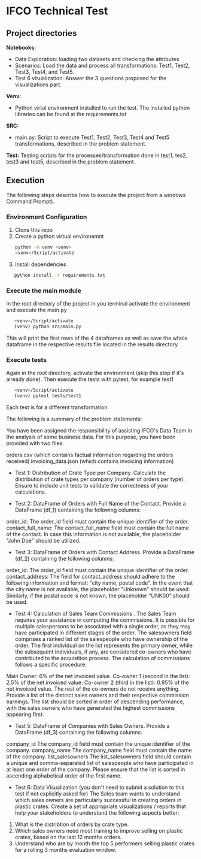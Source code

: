 # IFCO Technical Test

## Project directories

**Notebooks:**
   - Data Exploration: loading two datasets and checking the attributes
   - Scenarios: Load the data and process all transformations: Test1, Test2, Test3, Test4, and Test5.
   - Test 6 visualization: Answer the 3 questions proposed for the visualizations part.

**Venv:**
   - Python virtal environment installed to run the test.
The installed python libraries can be found at the requirements.txt

**SRC:**
   - main.py: Script to execute Test1, Test2, Test3, Test4 and Test5 transformations, described in the problem statement.

**Test:**
Testing scripts for the processes/transformation done in test1, tes2, test3 and test5, described in the problem statement.

## Execution
The following steps describe how to execute the project from a windows Command Prompt).

### Environment Configuration
1. Clone this repo
2. Create a python virtual environemnt
   ```bash
   python -m venv <venv>
   <venv>/Script/activate
   ```
3. Install dependencies
```bash
   python install -r requirements.txt
```
### Execute the main module
In the root directory of the project in you terminal activate the environment and execute the main.py
```bash
   <venv>/Script/activate
   (venv) python src/main.py
```
This will print the first rows of the 4 dataframes as well as save the whole dataframe in the respective results file located in the results directory

### Execute tests
Again in the root directory, activate the environment (skip this step if it's already done). Then execute the tests with pytest, for example test1
```bash
   <venv>/Script/activate
   (venv) pytest tests/test1
```
Each test is for a different transformation. 

The following is a summary of the problem statements:

You have been assigned the responsibility of assisting IFCO's Data Team in the analysis of some business data. For this purpose, you have been provided with two files:

orders.csv (which contains factual information regarding the orders received)
invoicing_data.json (which contains invoicing information)

- Test 1: Distribution of Crate Type per Company. Calculate the distribution of crate types per company (number of orders per type). Ensure to include unit tests to validate the correctness of your calculations.

- Test 2: DataFrame of Orders with Full Name of the Contact. Provide a DataFrame (df_1) containing the following columns:

order_id:	The order_id field must contain the unique identifier of the order.
contact_full_name:	The contact_full_name field must contain the full name of the contact. In case this information is not available, the placeholder "John Doe" should be utilized.

- Test 3: DataFrame of Orders with Contact Address. Provide a DataFrame (df_2) containing the following columns:

order_id:	The order_id field must contain the unique identifier of the order.
contact_address:	The field for contact_address should adhere to the following information and format: "city name, postal code". In the event that the city name is not available, the placeholder "Unknown" should be used. Similarly, if the postal code is not known, the placeholder "UNK00" should be used.

- Test 4: Calculation of Sales Team Commissions . The Sales Team requires your assistance in computing the commissions. It is possible for multiple salespersons to be associated with a single order, as they may have participated in different stages of the order. The salesowners field comprises a ranked list of the salespeople who have ownership of the order. The first individual on the list represents the primary owner, while the subsequent individuals, if any, are considered co-owners who have contributed to the acquisition process. The calculation of commissions follows a specific procedure:

Main Owner: 6% of the net invoiced value.
Co-owner 1 (second in the list): 2.5% of the net invoiced value.
Co-owner 2 (third in the list): 0.95% of the net invoiced value.
The rest of the co-owners do not receive anything.
Provide a list of the distinct sales owners and their respective commission earnings. The list should be sorted in order of descending performance, with the sales owners who have generated the highest commissions appearing first.

- Test 5: DataFrame of Companies with Sales Owners. Provide a DataFrame (df_3) containing the following columns:

company_id	The company_id field must contain the unique identifier of the company.
company_name	The company_name field must contain the name of the company.
list_salesowners	The list_salesowners field should contain a unique and comma-separated list of salespeople who have participated in at least one order of the company. Please ensure that the list is sorted in ascending alphabetical order of the first name.

- Test 6: Data Visualization (you don't need to submit a solution to this test if not explicitly asked for)
The Sales team wants to understand which sales owners are particularly successful in creating orders in plastic crates. Create a set of appropriate visualizations / reports that help your stakeholders to understand the following aspects better:

1. What is the distribtion of orders by crate type.
2. Which sales owners need most training to improve selling on plastic crates, based on the last 12 months orders.
3. Understand who are by month the top 5 performers selling plastic crates for a rolling 3 months evaluation window.
